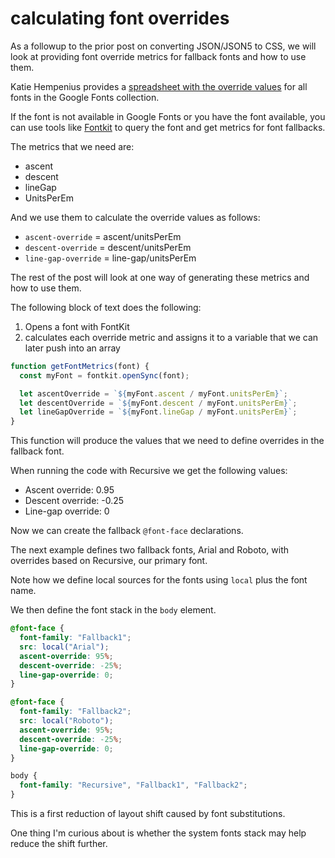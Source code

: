 # calculating font overrides

As a followup to the prior post on converting JSON/JSON5 to CSS, we will look at providing font override metrics for fallback fonts and how to use them.

Katie Hempenius  provides a [spreadsheet with the override values](https://github.com/khempenius/font-fallbacks-dataset) for all fonts in the Google Fonts collection.

If the font is not available in Google Fonts or you have the font available, you can use tools like [Fontkit](https://www.npmjs.com/package/fontkit) to query the font and get metrics for font fallbacks.

The metrics that we need are:

* ascent
* descent
* lineGap
* UnitsPerEm

And we use them to calculate the override values as follows:

* `ascent-override` = ascent/unitsPerEm
* `descent-override` = descent/unitsPerEm
* `line-gap-override` = line-gap/unitsPerEm

The rest of the post will look at one way of generating these metrics and how to use them.

The following block of text does the following:

1. Opens a font with FontKit
2. calculates each override metric and assigns it to a variable that we can later push into an array

```js
function getFontMetrics(font) {
  const myFont = fontkit.openSync(font);

  let ascentOverride = `${myFont.ascent / myFont.unitsPerEm}`;
  let descentOverride = `${myFont.descent / myFont.unitsPerEm}`;
  let lineGapOverride = `${myFont.lineGap / myFont.unitsPerEm}`;
}
```

This function will produce the values that we need to define overrides in the fallback font.

When running the code with Recursive we get the following values:

* Ascent override: 0.95
* Descent override: -0.25
* Line-gap override: 0

Now we can create the fallback  `@font-face` declarations.

The next example defines two fallback fonts, Arial and Roboto, with overrides based on Recursive, our primary font.

Note how we define local sources for the fonts using `local` plus the font name.

We then define the font stack in the `body` element.

```css
@font-face {
  font-family: "Fallback1";
  src: local("Arial");
  ascent-override: 95%;
  descent-override: -25%;
  line-gap-override: 0;
}

@font-face {
  font-family: "Fallback2";
  src: local("Roboto");
  ascent-override: 95%;
  descent-override: -25%;
  line-gap-override: 0;
}

body {
  font-family: "Recursive", "Fallback1", "Fallback2";
}
```

This is a first reduction of layout shift caused by font substitutions.

One thing I'm curious about is whether the system fonts stack may help reduce the shift further.
